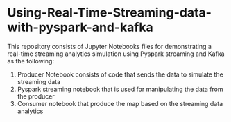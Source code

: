 # Using-Real-Time-Streaming-data-with-pyspark-and-kafka

This repository consists of Jupyter Notebooks files for demonstrating a real-time streaming analytics simulation using Pyspark streaming and 
Kafka as the following:

1. Producer Notebook consists of code that sends the data to simulate the streaming data
2. Pyspark streaming notebook that is used for manipulating the data from the producer
3. Consumer notebook that produce the map based on the streaming data analytics
